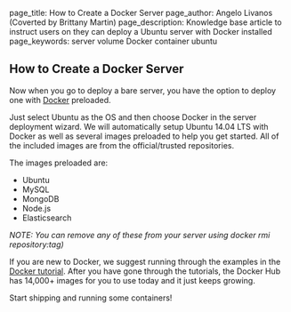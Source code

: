 page_title:       How to Create a Docker Server
page_author:      Angelo Livanos (Coverted by Brittany Martin)
page_description: Knowledge base article to instruct users on they can deploy a Ubuntu server with Docker installed
page_keywords:    server volume Docker container ubuntu 

## How to Create a Docker Server

Now when you go to deploy a bare server, you have the option to deploy one with [Docker](https://www.docker.com/) preloaded. 

Just select Ubuntu as the OS and then choose Docker in the server deployment wizard. We will automatically setup Ubuntu 14.04 LTS with Docker as well as several images preloaded to help you get started. All of the included images are from the official/trusted repositories.

The images preloaded are:

* Ubuntu
* MySQL
* MongoDB
* Node.js
* Elasticsearch

_NOTE: You can remove any of these from your server using docker rmi repository:tag)_

If you are new to Docker, we suggest running through the examples in the [Docker tutorial](https://www.docker.com/tryit/). After you have gone through the tutorials, the Docker Hub has 14,000+ images for you to use today and it just keeps growing.

Start shipping and running some containers! 
